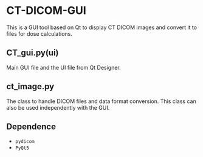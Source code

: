 # CT-DICOM-GUI
This is a GUI tool based on Qt to display CT DICOM images and convert it to files for dose calculations.

## CT_gui.py(ui)
Main GUI file and the UI file from Qt Designer.

[Screen Cut]: https://github.com/xiaosj/CT-DICOM-GUI/blob/master/pictures/screen_cut.png

## ct_image.py
The class to handle DICOM files and data format conversion.  This class can also be used independently with the GUI.

## Dependence
* `pydicom`
* `PyQt5`
